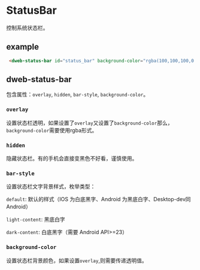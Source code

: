 # StatusBar

控制系统状态栏。

## example

```html
 <dweb-status-bar id="status_bar" background-color="rgba(100,100,100,0.5)" overlay bar-style="default"></dweb-status-bar>
```

## dweb-status-bar

包含属性：`overlay`, `hidden`, `bar-style`, `background-color`。


### `overlay`

设置状态栏透明，如果设置了`overlay`又设置了`background-color`那么，`background-color`需要使用rgba形式。

### `hidden`

隐藏状态栏。有的手机会直接变黑色不好看，谨慎使用。

### `bar-style`

设置状态栏文字背景样式，枚举类型：

  `default`:	默认的样式（IOS 为白底黑字、Android 为黑底白字、Desktop-dev同Android）
  
  `light-content`:	黑底白字
  
  `dark-content`:	白底黑字（需要 Android API>=23）


### `background-color`

设置状态栏背景颜色，如果设置`overlay`,则需要传递透明值。
